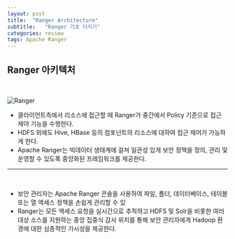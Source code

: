 ```yaml
---
layout: post
title:  "Ranger Architecture"
subtitle:   "Ranger 기초 다지기"
categories: review
tags: Apache Ranger
---
```


## Ranger 아키텍처

<br>

![Ranger](https://cdn.document360.io/0406ed95-101f-4cde-8dd8-308d03444a94/Images/Documentation/hadoop-vpc-23_ranger-architecture.png?sv=2019-07-07&sig=i7Kv3otxbX3UkZ7PBdIWdzM5FK20H3agmM3vMY4IFWs%3D&spr=https%2Chttp&st=2024-01-16T00%3A05%3A56Z&se=2024-01-16T00%3A15%3A56Z&srt=o&ss=b&sp=r)

- 클라이언트측에서 리소스에 접근할 때 Ranger가 중간에서 Policy 기준으로 접근 제어 기능을 수행한다.
- HDFS 외에도 Hive, HBase 등의 컴포넌트의 리소스에 대하여 접근 제어가 가능하게 한다.
- Apache Ranger는 빅데이터 생태계에 걸쳐 일관성 있게 보안 정책을 정의, 관리 및 운영할 수 있도록 중앙화된 프레임워크를 제공한다.

---

<br>

- 보안 관리자는 Apache Ranger 콘솔을 사용하여 파일, 폴더, 데이터베이스, 테이블 또는 열 액세스 정책을 손쉽게 관리할 수 있
- Ranger는 모든 액세스 요청을 실시간으로 추적하고 HDFS 및 Solr을 비롯한 여러 대상 소스를 지원하는 중앙 집중식 감사 위치를 통해 보안 관리자에게 Hadoop 환경에 대한 심층적인 가시성을 제공한다.